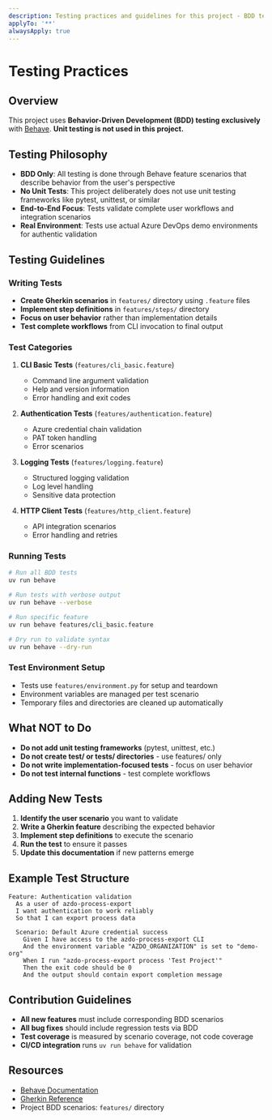 ```yaml
---
description: Testing practices and guidelines for this project - BDD testing only, no unit testing
applyTo: '**'
alwaysApply: true
---
```


# Testing Practices

## Overview

This project uses **Behavior-Driven Development (BDD) testing exclusively** with [Behave](https://behave.readthedocs.io/). **Unit testing is not used in this project.**

## Testing Philosophy

- **BDD Only**: All testing is done through Behave feature scenarios that describe behavior from the user's perspective
- **No Unit Tests**: This project deliberately does not use unit testing frameworks like pytest, unittest, or similar
- **End-to-End Focus**: Tests validate complete user workflows and integration scenarios
- **Real Environment**: Tests use actual Azure DevOps demo environments for authentic validation

## Testing Guidelines

### **Writing Tests**

- **Create Gherkin scenarios** in `features/` directory using `.feature` files
- **Implement step definitions** in `features/steps/` directory
- **Focus on user behavior** rather than implementation details
- **Test complete workflows** from CLI invocation to final output

### **Test Categories**

1. **CLI Basic Tests** (`features/cli_basic.feature`)
   - Command line argument validation
   - Help and version information
   - Error handling and exit codes

2. **Authentication Tests** (`features/authentication.feature`)
   - Azure credential chain validation
   - PAT token handling
   - Error scenarios

3. **Logging Tests** (`features/logging.feature`)
   - Structured logging validation
   - Log level handling
   - Sensitive data protection

4. **HTTP Client Tests** (`features/http_client.feature`)
   - API integration scenarios
   - Error handling and retries

### **Running Tests**

```bash
# Run all BDD tests
uv run behave

# Run tests with verbose output
uv run behave --verbose

# Run specific feature
uv run behave features/cli_basic.feature

# Dry run to validate syntax
uv run behave --dry-run
```

### **Test Environment Setup**

- Tests use `features/environment.py` for setup and teardown
- Environment variables are managed per test scenario
- Temporary files and directories are cleaned up automatically

## What NOT to Do

- **Do not add unit testing frameworks** (pytest, unittest, etc.)
- **Do not create test/ or tests/ directories** - use features/ only
- **Do not write implementation-focused tests** - focus on user behavior
- **Do not test internal functions** - test complete workflows

## Adding New Tests

1. **Identify the user scenario** you want to validate
2. **Write a Gherkin feature** describing the expected behavior
3. **Implement step definitions** to execute the scenario
4. **Run the test** to ensure it passes
5. **Update this documentation** if new patterns emerge

## Example Test Structure

```gherkin
Feature: Authentication validation
  As a user of azdo-process-export
  I want authentication to work reliably
  So that I can export process data

  Scenario: Default Azure credential success
    Given I have access to the azdo-process-export CLI
    And the environment variable "AZDO_ORGANIZATION" is set to "demo-org"
    When I run "azdo-process-export process 'Test Project'"
    Then the exit code should be 0
    And the output should contain export completion message
```

## Contribution Guidelines

- **All new features** must include corresponding BDD scenarios
- **All bug fixes** should include regression tests via BDD
- **Test coverage** is measured by scenario coverage, not code coverage
- **CI/CD integration** runs `uv run behave` for validation

## Resources

- [Behave Documentation](https://behave.readthedocs.io/)
- [Gherkin Reference](https://cucumber.io/docs/gherkin/)
- Project BDD scenarios: `features/` directory